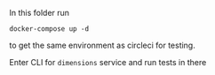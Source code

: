 In this folder run

```
docker-compose up -d
```

to get the same environment as circleci for testing.

Enter CLI for `dimensions` service and run tests in there